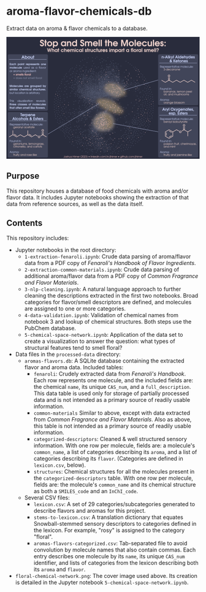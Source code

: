 # aroma-flavor-chemicals-db
Extract data on aroma & flavor chemicals to a database.

![Chemical space network of floral molecules](floral-chemical-network.png)

## Purpose
This repository houses a database of food chemicals with aroma and/or flavor data. It includes Jupyter notebooks showing the extraction of that data from reference sources, as well as the data itself.

## Contents
This repository includes:
* Jupyter notebooks in the root directory:
    * `1-extraction-fenaroli.ipynb`: Crude data parsing of aroma/flavor data from a PDF copy of *Fenaroli's Handbook of Flavor Ingredients*.
    * `2-extraction-common-materials.ipynb`: Crude data parsing of additional aroma/flavor data from a PDF copy of *Common Fragrance and Flavor Materials*.
    * `3-nlp-cleaning.ipynb`: A natural language approach to further cleaning the descriptions extracted in the first two notebooks. Broad categories for flavor/smell descriptors are defined, and molecules are assigned to one or more categories.
    * `4-data-validation.ipynb`: Validation of chemical names from notebook 3 and lookup of chemical structures. Both steps use the PubChem database.
    * `5-chemical-space-network.ipynb`: Application of the data set to create a visualization to answer the question: what types of structural features tend to smell floral?
* Data files in the `processed-data` directory:
    * `aromas-flavors.db`: A SQLite database containing the extracted flavor and aroma data. Included tables:
        * `fenaroli`: Crudely extracted data from *Fenaroli's Handbook*. Each row represents one molecule, and the included fields are: the chemical `name`, its unique `CAS_num`, and a `full_description`. This data table is used only for storage of partially processed data and is not intended as a primary source of readily usable information.
        * `common-materials` Similar to above, except with data extracted from *Common Fragrance and Flavor Materials*. Also as above, this table is not intended as a primary source of readily usable information.
        * `categorized-descriptors`: Cleaned & well structured sensory information. With one row per molecule, fields are: a molecule's `common_name`, a list of categories describing its `aroma`, and a list of categories describing its `flavor`. (Categories are defined in `lexicon.csv`, below).
        * `structures`: Chemical structures for all the molecules present in the `categorized-descriptors` table. With one row per molecule, fields are: the molecule's `common_name` and its chemical structure as both a `SMILES_code` and an `InChI_code`.
    * Several CSV files:
        * `lexicon.csv`: A set of 29 categories/subcategories generated to describe flavors and aromas for this project.
        * `stems-to-lexicon.csv`: A translation dictionary that equates Snowball-stemmed sensory descriptors to categories defined in the lexicon. For example, "rosy" is assigned to the category "floral".
        * `aromas-flavors-categorized.csv`: Tab-separated file to avoid convolution by molecule names that also contain commas. Each entry describes one molecule by its `name`, its unique `CAS_num` identifier, and lists of categories from the lexicon describing both its `aroma` and `flavor`.
* `floral-chemical-network.png`: The cover image used above. Its creation is detailed in the Jupyter notebook `5-chemical-space-network.ipynb`.
